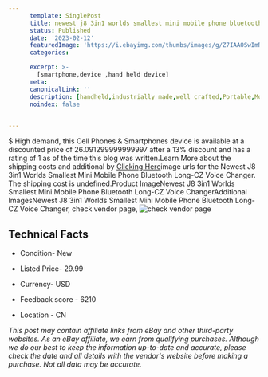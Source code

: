 ```yaml
---
      template: SinglePost
      title: newest j8 3in1 worlds smallest mini mobile phone bluetooth long cz voice changer
      status: Published
      date: '2023-02-12'
      featuredImage: 'https://i.ebayimg.com/thumbs/images/g/Z7IAAOSwImRYR5X3/s-l225.jpg'
      categories: 

      excerpt: >-
        [smartphone,device ,hand held device]
      meta:
      canonicalLink: ''
      description: [handheld,industrially made,well crafted,Portable,Mobile,Compact,Convenient,Lightweight,Maneuverable,Man-portable,Miniature,Carriable,Hand-held,Light,Holdable,Transportable,Mobile device,Pocket-sized,On-the-go,Wireless,Cordless,Compact size,Convenient size, smartphone,device ,hand held device]
      noindex: false

        
---
```

$
    High demand, this Cell Phones & Smartphones device is available at a discounted price of 26.091299999999997 after a 13% discount and has a rating of 1 as of the time this blog was written.Learn More about the shipping costs and additional by [Clicking Here](https://www.ebay.com/itm/322381764078?hash=item4b0f7355ee%3Ag%3AZ7IAAOSwImRYR5X3&mkevt=1&mkcid=1&mkrid=711-53200-19255-0&campid=%253CePNCampaignId%253E&customid=%253CreferenceId%253E&toolid=10049)image urls for the Newest J8 3in1 Worlds Smallest Mini Mobile Phone Bluetooth Long-CZ Voice Changer. The shipping cost is undefined.Product ImageNewest J8 3in1 Worlds Smallest Mini Mobile Phone Bluetooth Long-CZ Voice ChangerAdditional ImagesNewest J8 3in1 Worlds Smallest Mini Mobile Phone Bluetooth Long-CZ Voice Changer, check vendor page, ![check vendor page](https://origin-galleryplus.ebayimg.com/ws/web/322381764078_2_0_1/225x225.jpg,https://origin-galleryplus.ebayimg.com/ws/web/322381764078_3_0_1/225x225.jpg,https://origin-galleryplus.ebayimg.com/ws/web/322381764078_4_0_1/225x225.jpg,https://origin-galleryplus.ebayimg.com/ws/web/322381764078_5_0_1/225x225.jpg,https://origin-galleryplus.ebayimg.com/ws/web/322381764078_6_0_1/225x225.jpg,https://origin-galleryplus.ebayimg.com/ws/web/322381764078_7_0_1/225x225.jpg,https://origin-galleryplus.ebayimg.com/ws/web/322381764078_8_0_1/225x225.jpg,https://origin-galleryplus.ebayimg.com/ws/web/322381764078_9_0_1/225x225.jpg)
    
    

 ## Technical Facts 



     
      

 - Condition- New 


      

 - Listed Price- 29.99 


      

 - Currency- USD 


      

 - Feedback score - 6210 


      

 - Location - CN 


      
      

 *_This post may contain affiliate links from eBay and other third-party websites. As an eBay affiliate, we earn from qualifying purchases. Although we do our best to keep the information up-to-date and accurate, please check the date and all details with the vendor's website before making a purchase. Not all data may be accurate._*



    
    
    
    
    